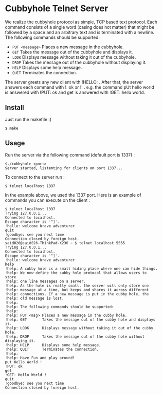 # Cubbyhole Telnet Server

We realize the cubbyhole protocol as simple, TCP based text protocol. Each command consists of a
single word (casing does not matter) that might be followed by a space and an arbitrary text and is
terminated with a newline. The following commands should be supported:

- `PUT <message>` Places a new message in the cubbyhole.
- `GET` Takes the message out of the cubbyhole and displays it.
- `LOOK` Displays message without taking it out of the cubbyhole.
- `DROP` Takes the message out of the cubbyhole without displaying it.
- `HELP` Displays some help message.
- `QUIT` Terminates the connection.

The server greets any new client with !HELLO: <text>. After that, the server answers each command
with !<command>: ok or !<command>: <text>. e.g. the command pUt hello world is answered
with !PUT: ok and get is answered with !GET: hello world.

## Install

Just run the makefile :)
```
$ make
```

## Usage

Run the server via the following command (default port is 1337) :

```
$./cubbyhole <port>
Server started, listenting for clients on port 1337...
```

To connect to the server run :

```
$ telnet localhost 1337
```

In the example above, we used the 1337 port. Here is an example of commands you can execute on the client :

```
$ telnet localhost 1337
Trying 127.0.0.1...
Connected to localhost.
Escape character is '^]'.
!hello: welcome brave adventurer
quit
!goodbye: see you next time
Connection closed by foreign host.
said026@said026-ThinkPad-X230 ~ $ telnet localhost 5555
Trying 127.0.0.1...
Connected to localhost.
Escape character is '^]'.
!hello: welcome brave adventurer
help
!help: A cubby hole is a small hiding place where one can hide things.
!help: We now define the cubby hole protocol that allows users to store
!help: one line messages on a server.
!help: As the hole is really small, the server will only store one
!help: message at a time, but keeps and shares it across different
!help: connections. If a new message is put in the cubby hole, the
!help: old message is lost.
!help:
!help: The following commands should be supported:
!help:
!help: PUT <msg> Places a new message in the cubby hole.
!help: GET       Takes the message out of the cubby hole and displays it.
!help: LOOK      Displays message without taking it out of the cubby hole.
!help: DROP      Takes the message out of the cubby hole without displaying it.
!help: HELP      Displays some help message.
!help: QUIT      Terminates the connection.
!help:
!help: Have Fun and play around!
put Hello World !
!PUT: ok
get
!GET: Hello World !
quit
!goodbye: see you next time
Connection closed by foreign host.
```

